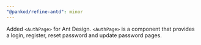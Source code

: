 ```yaml
---
"@pankod/refine-antd": minor
---
```


Added `<AuthPage>` for Ant Design. `<AuthPage>` is a component that provides a login, register, reset password and update password pages.
